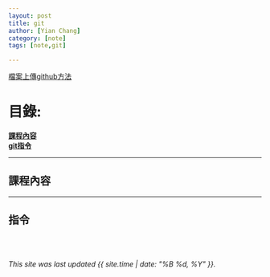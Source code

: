 ```yaml
---
layout: post
title: git 
author: [Yian Chang]
category: [note]
tags: [note,git]

---
```

[檔案上傳github方法](https://medium.com/@s110319022/github-%E5%85%A5%E9%96%80-%E4%BA%8C-%E4%BD%BF%E7%94%A8%E7%B5%82%E7%AB%AF%E6%A9%9F%E4%B8%8A%E5%82%B3%E6%AA%94%E6%A1%88%E5%88%B0github-cfa55e1903fa)<br>
# 目錄:<br>
[**課程內容**](#課程內容)<br>
[**git指令**](#指令)<br>

---

## 課程內容<br>


---

## 指令
<br>
<br>

*This site was last updated {{ site.time | date: "%B %d, %Y" }}.*

